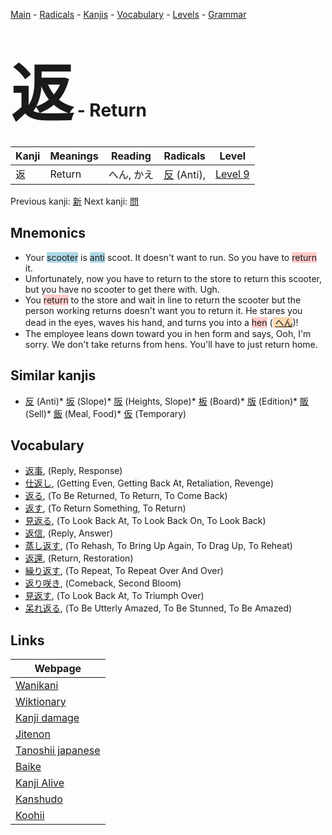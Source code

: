<style> bigfont {font-size: 100px}</style>
[Main](../index.md) -
[Radicals](../radicals.md) -
[Kanjis](../kanjis.md) -
[Vocabulary](../vocabulary.md) -
[Levels](../levels.md) -
[Grammar](../grammar.md)
# <bigfont> 返</bigfont> - Return 

| Kanji | Meanings | Reading | Radicals | Level |
| --- | --- | --- | --- | --- |
| 返 | Return | へん, かえ | [反](../radicals/反.md) (Anti),  | [Level 9](../levels/wk_level9.md) |

Previous kanji: [新](新.md) Next kanji: [問](問.md) 

## Mnemonics
 * Your <span style="background-color:#ADD8E6"> scooter</span> is <span style="background-color:#ADD8E6"> anti</span> scoot. It doesn't want to run. So you have to <span style="background-color:#ffcccb"> return</span> it.
* Unfortunately, now you have to return to the store to return this scooter, but you have no scooter to get there with. Ugh.
* You <span style="background-color:#ffcccb"> return</span> to the store and wait in line to return the scooter but the person working returns doesn't want you to return it. He stares you dead in the eyes, waves his hand, and turns you into a <span style="background-color:#ffcccb"> hen</span> (<span style="background-color:#fed8b1"> [へん](https://jisho.org/search/へん)</span>)!
* The employee leans down toward you in hen form and says, Ooh, I'm sorry. We don't take returns from hens. You'll have to just return home.


## Similar kanjis
 * [反](反.md) (Anti)* [坂](坂.md) (Slope)* [阪](阪.md) (Heights, Slope)* [板](板.md) (Board)* [版](版.md) (Edition)* [販](販.md) (Sell)* [飯](飯.md) (Meal, Food)* [仮](仮.md) (Temporary)


## Vocabulary
 * [返事](../vocabulary/返.md), (Reply, Response)
* [仕返し](../vocabulary/返.md), (Getting Even, Getting Back At, Retaliation, Revenge)
* [返る](../vocabulary/返.md), (To Be Returned, To Return, To Come Back)
* [返す](../vocabulary/返.md), (To Return Something, To Return)
* [見返る](../vocabulary/返.md), (To Look Back At, To Look Back On, To Look Back)
* [返信](../vocabulary/返.md), (Reply, Answer)
* [蒸し返す](../vocabulary/返.md), (To Rehash, To Bring Up Again, To Drag Up, To Reheat)
* [返還](../vocabulary/返.md), (Return, Restoration)
* [繰り返す](../vocabulary/返.md), (To Repeat, To Repeat Over And Over)
* [返り咲き](../vocabulary/返.md), (Comeback, Second Bloom)
* [見返す](../vocabulary/返.md), (To Look Back At, To Triumph Over)
* [呆れ返る](../vocabulary/返.md), (To Be Utterly Amazed, To Be Stunned, To Be Amazed)



## Links 

| Webpage |
| --- |
| [Wanikani          ](https://www.wanikani.com/kanji/返) |
| [Wiktionary        ](https://en.wiktionary.org/wiki/返) |
| [Kanji damage      ](http://www.kanjidamage.com/kanji/search?utf8=✓&q=返) |
| [Jitenon           ](https://jitenon.com/kanji/返) |
| [Tanoshii japanese ](https://www.tanoshiijapanese.com/dictionary/kanji.cfm?k=返) |
| [Baike             ](https://baike.baidu.com/item/返) |
| [Kanji Alive       ](https://app.kanjialive.com/返) |
| [Kanshudo          ](https://www.kanshudo.com/searchmn?q=返) |
| [Koohii            ](https://kanji.koohii.com/study/kanji/返) |
